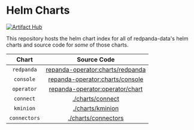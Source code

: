 # Helm Charts

[![Artifact Hub](https://img.shields.io/endpoint?url=https://artifacthub.io/badge/repository/redpanda-data)](https://artifacthub.io/packages/search?repo=redpanda-data)

This repository hosts the helm chart index for all of redpanda-data's helm
charts and source code for _some_ of those charts.

| Chart | Source Code |
| :---: | :--------:  |
| `redpanda` | [repanda-operator:charts/redpanda](https://github.com/redpanda-data/redpanda-operator/tree/main/charts/redpanda) |
| `console` | [repanda-operator:charts/console](https://github.com/redpanda-data/redpanda-operator/tree/main/charts/console) |
| `operator` | [repanda-operator:operator/chart](https://github.com/redpanda-data/redpanda-operator/tree/main/operator/chart) |
| `connect` | [./charts/connect](./charts/connect/) |
| `kminion` | [./charts/kminion](./charts/kminion/) |
| `connectors` | [./charts/connectors](./charts/connectors/) |
